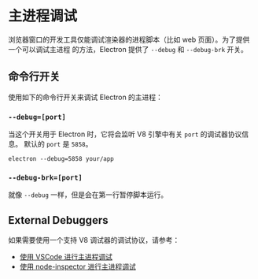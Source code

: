 # 主进程调试

浏览器窗口的开发工具仅能调试渲染器的进程脚本（比如 web 页面）。为了提供一个可以调试主进程
的方法，Electron 提供了 `--debug` 和 `--debug-brk` 开关。

## 命令行开关

使用如下的命令行开关来调试 Electron 的主进程：

### `--debug=[port]`

当这个开关用于 Electron 时，它将会监听 V8 引擎中有关 `port` 的调试器协议信息。
默认的 `port` 是 `5858`。
```shell
electron --debug=5858 your/app
```

### `--debug-brk=[port]`

就像 `--debug` 一样，但是会在第一行暂停脚本运行。

## External Debuggers

如果需要使用一个支持 V8 调试器的调试协议，请参考：
- [使用 VSCode 进行主进程调试](debugging-main-process-vscode.md)
- [使用 node-inspector 进行主进程调试](debugging-main-process-node-inspector.md)
